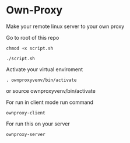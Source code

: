 # Own-Proxy
Make your remote linux server to your own proxy

Go to root of this repo

    chmod +x script.sh

    ./script.sh

Activate your virtual enviroment

    . ownproxyvenv/bin/activate
or
    source ownproxyvenv/bin/activate

For run in client mode run command

    ownproxy-client

For run this on your server

    ownproxy-server 

